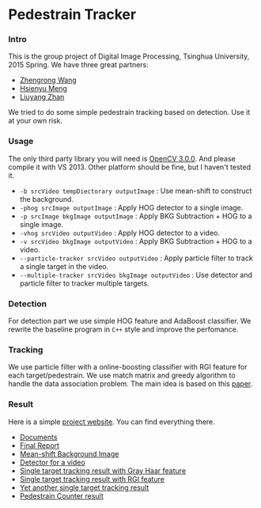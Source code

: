 # Pedestrain Tracker
### Intro
This is the group project of Digital Image Processing, Tsinghua University, 2015 Spring. We have three great partners:

- [Zhengrong Wang](https://zerowong.github.io/)
- [Hsienyu Meng](https://github.com/xianyuMeng)
- [Liuyang Zhan](https://github.com/zhanlythu)

We tried to do some simple pedestrain tracking based on detection. Use it at your own risk.

### Usage
The only third party library you will need is [OpenCV 3.0.0](http://opencv.org/downloads.html). And please compile it with VS 2013. Other platform should be fine, but I haven't tested it.

* `-b srcVideo tempDiectorary outputImage` : Use mean-shift to construct the background.
* `-phog srcImage outputImage` : Apply HOG detector to a single image.
* `-p srcImage bkgImage outputImage` : Apply BKG Subtraction + HOG to a single image.
* `-vhog srcVideo outputVideo` : Apply HOG detector to a video.
* `-v srcVideo bkgImage outputVideo` : Apply BKG Subtraction + HOG to a video.
* `--particle-tracker srcVideo outputVideo` : Apply particle filter to track a single target in the video.
* `--multiple-tracker srcVideo bkgImage outputVideo` : Use detector and particle filter to tracker multiple targets.
### Detection
For detection part we use simple HOG feature and AdaBoost classifier. We rewrite the baseline program in `C++` style and improve the perfomance.
### Tracking
We use particle filter with a online-boosting classifier with RGI feature for each target/pedestrain. We use match matrix and greedy algorithm to handle the data association problem. The main idea is based on this [paper](http://www.mmp.rwth-aachen.de/publications/pdf/breitenstein-detectorconfidencefilter-iccv09.pdf).
### Result
Here is a simple [project website](https://zerowong.github.io/PedestrainTracker). You can find everything there.

* [Documents](https://zerowong.github.io/PedestrainTracker/docs/html/index.html)
* [Final Report](https://zerowong.github.io/PedestrainTracker/report/FinalReport.pdf)
* [Mean-shift Background Image](https://zerowong.github.io/PedestrainTracker/results/Background/S3MF1.jpg)
* [Detector for a video](https://zerowong.github.io/PedestrainTracker/results/VideoDetector/BKG_reconstructed_1.avi)
* [Single target tracking result with Gray Haar feature](https://zerowong.github.io/PedestrainTracker/results/ParticleFilterSingleTracker/singleTrackerTestGray01.avi)
* [Single target tracking result with RGI feature](https://zerowong.github.io/PedestrainTracker/results/ParticleFilterSingleTracker/singleTrackerTestRGI01.avi)
* [Yet another single target tracking result](https://zerowong.github.io/PedestrainTracker/results/ParticleFilterSingleTracker/S3MF1_single_tracker.avi)
* [Pedestrain Counter result](https://zerowong.github.io/PedestrainTracker/results/ParticleFilterSingleTracker/S3MF1_multiple_tracker.avi)
